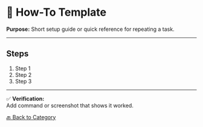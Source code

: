# 🧰 How-To Template

**Purpose:** Short setup guide or quick reference for repeating a task.  

---

## Steps
1. Step 1  
2. Step 2  
3. Step 3  

---

✅ **Verification:**  
Add command or screenshot that shows it worked.  

[🔙 Back to Category](../)
